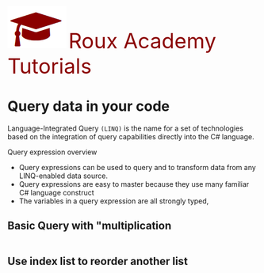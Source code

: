 ﻿![](../Images/SiteLogo.png) <span style ="color:darkred;font-size:3em">Roux Academy Tutorials</span>

# Query data in your code


Language-Integrated Query `(LINQ)` is the name for a set of technologies based on the integration of query capabilities directly into the C# language. 

Query expression overview
* Query expressions can be used to query and to transform data from any LINQ-enabled data source. 
* Query expressions are easy to master because they use many familiar C# language construct
* The variables in a query expression are all strongly typed,


## Basic Query with "multiplication

```cs --source-file ../DemoClasses/LinqDemos.cs --project ../ExampleHelpDocs.csproj --region LinqProjection-Example
```


## Use index list to reorder another list
```cs --source-file ../DemoClasses/LinqDemos.cs --project ../ExampleHelpDocs.csproj --region LinqTransform-Example
```